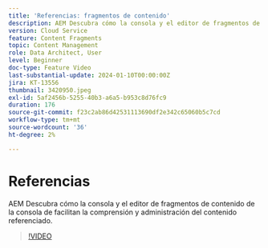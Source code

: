 ```yaml
---
title: 'Referencias: fragmentos de contenido'
description: AEM Descubra cómo la consola y el editor de fragmentos de contenido de la consola de facilitan la administración del contenido referenciado.
version: Cloud Service
feature: Content Fragments
topic: Content Management
role: Data Architect, User
level: Beginner
doc-type: Feature Video
last-substantial-update: 2024-01-10T00:00:00Z
jira: KT-13556
thumbnail: 3420950.jpeg
exl-id: 5af2456b-5255-40b3-a6a5-b953c8d76fc9
duration: 176
source-git-commit: f23c2ab86d42531113690df2e342c65060b5c7cd
workflow-type: tm+mt
source-wordcount: '36'
ht-degree: 2%

---
```


# Referencias

AEM Descubra cómo la consola y el editor de fragmentos de contenido de la consola de facilitan la comprensión y administración del contenido referenciado.

>[!VIDEO](https://video.tv.adobe.com/v/3420950/?learn=on)
